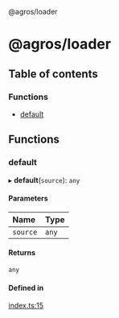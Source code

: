 @agros/loader

# @agros/loader

## Table of contents

### Functions

- [default](index.md#default)

## Functions

### <a id="default" name="default"></a> default

▸ **default**(`source`): `any`

#### Parameters

| Name | Type |
| :------ | :------ |
| `source` | `any` |

#### Returns

`any`

#### Defined in

[index.ts:15](https://github.com/agrosjs/agros/blob/74ff0ba/packages/agros-loader/src/index.ts#L15)
